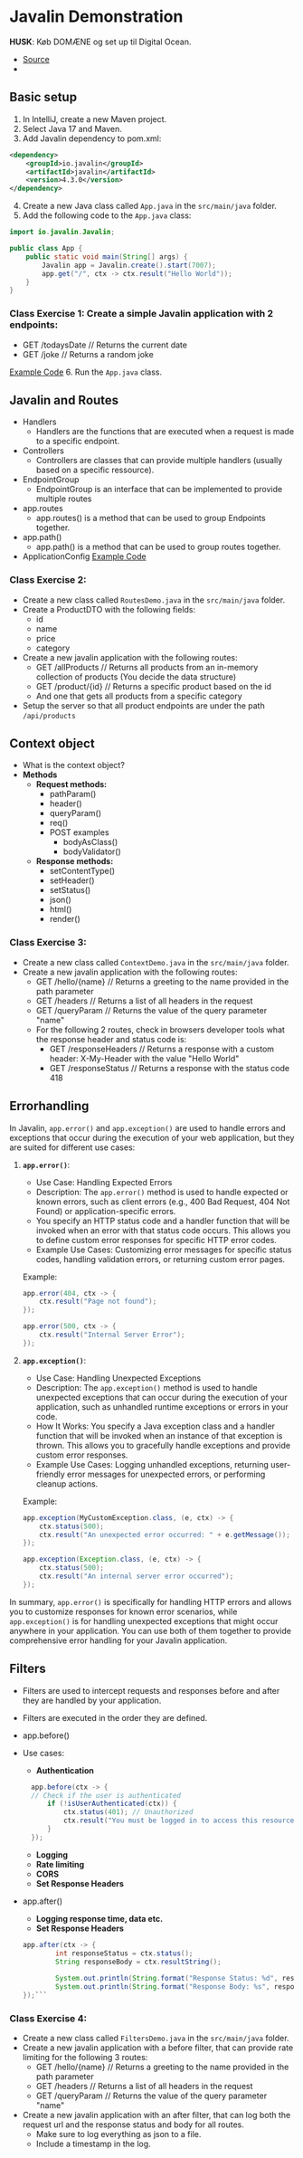 # Javalin Demonstration
**HUSK**: Køb DOMÆNE og set up til Digital Ocean.
- [Source](https://javalin.io/documentation)
- 

## Basic setup
1. In IntelliJ, create a new Maven project.
2. Select Java 17 and Maven.
3. Add Javalin dependency to pom.xml:
```XML
<dependency>
    <groupId>io.javalin</groupId>
    <artifactId>javalin</artifactId>
    <version>4.3.0</version>
</dependency>
```
4. Create a new Java class called `App.java` in the `src/main/java` folder.
5. Add the following code to the `App.java` class:

```Java
import io.javalin.Javalin;

public class App {
    public static void main(String[] args) {
        Javalin app = Javalin.create().start(7007);
        app.get("/", ctx -> ctx.result("Hello World"));
    }
}
```

### Class Exercise 1: Create a simple Javalin application with 2 endpoints:
- GET /todaysDate // Returns the current date
- GET /joke // Returns a random joke

[Example Code](https://github.com/HartmannDemoCode/javalindemo/blob/main/src/main/java/dk/cphbusiness/rest/P01SimpleDemo.java)
6. Run the `App.java` class.

## Javalin and Routes

- Handlers
  - Handlers are the functions that are executed when a request is made to a specific endpoint. 
- Controllers
  - Controllers are classes that can provide multiple handlers (usually based on a specific ressource).
- EndpointGroup
  - EndpointGroup is an interface that can be implemented to provide multiple routes
- app.routes
  - app.routes() is a method that can be used to group Endpoints together.
- app.path()
  - app.path() is a method that can be used to group routes together.
- ApplicationConfig
[Example Code](https://github.com/HartmannDemoCode/javalindemo/blob/main/src/main/java/dk/cphbusiness/rest/P02RoutesDemo.java)

### Class Exercise 2: 

- Create a new class called `RoutesDemo.java` in the `src/main/java` folder.
- Create a ProductDTO with the following fields:
  - id
  - name
  - price
  - category
- Create a new javalin application with the following routes:
  - GET /allProducts // Returns all products from an in-memory collection of products (You decide the data structure) 
  - GET /product/{id} // Returns a specific product based on the id
  - And one that gets all products from a specific category
- Setup the server so that all product endpoints are under the path `/api/products`

## Context object
- What is the context object?
- **Methods**
  - **Request methods:**
    - pathParam()
    - header()
    - queryParam()
    - req()
    - POST examples
        - bodyAsClass()
        - bodyValidator()
  - **Response methods:**
    - setContentType()
    - setHeader()
    - setStatus()
    - json()
    - html()
    - render()

### Class Exercise 3:
- Create a new class called `ContextDemo.java` in the `src/main/java` folder.
- Create a new javalin application with the following routes:
  - GET /hello/{name} // Returns a greeting to the name provided in the path parameter
  - GET /headers // Returns a list of all headers in the request
  - GET /queryParam // Returns the value of the query parameter "name"
  - For the following 2 routes, check in browsers developer tools what the response header and status code is:
    - GET /responseHeaders // Returns a response with a custom header: X-My-Header with the value "Hello World"
    - GET /responseStatus // Returns a response with the status code 418

## Errorhandling
In Javalin, `app.error()` and `app.exception()` are used to handle errors and exceptions that occur during the execution of your web application, but they are suited for different use cases:

1. **`app.error()`**:
   - Use Case: Handling Expected Errors
   - Description: The `app.error()` method is used to handle expected or known errors, such as client errors (e.g., 400 Bad Request, 404 Not Found) or application-specific errors.
   - You specify an HTTP status code and a handler function that will be invoked when an error with that status code occurs. This allows you to define custom error responses for specific HTTP error codes.
   - Example Use Cases: Customizing error messages for specific status codes, handling validation errors, or returning custom error pages.

   Example:
   ```java
   app.error(404, ctx -> {
       ctx.result("Page not found");
   });

   app.error(500, ctx -> {
       ctx.result("Internal Server Error");
   });
   ```

2. **`app.exception()`**:
   - Use Case: Handling Unexpected Exceptions
   - Description: The `app.exception()` method is used to handle unexpected exceptions that can occur during the execution of your application, such as unhandled runtime exceptions or errors in your code.
   - How It Works: You specify a Java exception class and a handler function that will be invoked when an instance of that exception is thrown. This allows you to gracefully handle exceptions and provide custom error responses.
   - Example Use Cases: Logging unhandled exceptions, returning user-friendly error messages for unexpected errors, or performing cleanup actions.

   Example:
   ```java
   app.exception(MyCustomException.class, (e, ctx) -> {
       ctx.status(500);
       ctx.result("An unexpected error occurred: " + e.getMessage());
   });

   app.exception(Exception.class, (e, ctx) -> {
       ctx.status(500);
       ctx.result("An internal server error occurred");
   });
   ```

In summary, `app.error()` is specifically for handling HTTP errors and allows you to customize responses for known error scenarios, while `app.exception()` is for handling unexpected exceptions that might occur anywhere in your application. You can use both of them together to provide comprehensive error handling for your Javalin application.

## Filters
- Filters are used to intercept requests and responses before and after they are handled by your application.
- Filters are executed in the order they are defined.

- app.before()
- Use cases:
    - **Authentication**
  ```java 
    app.before(ctx -> {
    // Check if the user is authenticated
        if (!isUserAuthenticated(ctx)) {
            ctx.status(401); // Unauthorized
            ctx.result("You must be logged in to access this resource.");
        }
    });
  ```
  - **Logging**
  - **Rate limiting**
  - **CORS**
  - **Set Response Headers**
- app.after()
  - **Logging response time, data etc.**
  - **Set Response Headers**
  ````java
  app.after(ctx -> {
          int responseStatus = ctx.status();
          String responseBody = ctx.resultString();
          
          System.out.println(String.format("Response Status: %d", responseStatus));
          System.out.println(String.format("Response Body: %s", responseBody));
  });```

### Class Exercise 4:
- Create a new class called `FiltersDemo.java` in the `src/main/java` folder.
- Create a new javalin application with a before filter, that can provide rate limiting for the following 3 routes:
  - GET /hello/{name} // Returns a greeting to the name provided in the path parameter
  - GET /headers // Returns a list of all headers in the request
  - GET /queryParam // Returns the value of the query parameter "name"  
- Create a new javalin application with an after filter, that can log both the request url and the response status and body for all routes.
  - Make sure to log everything as json to a file.
  - Include a timestamp in the log.